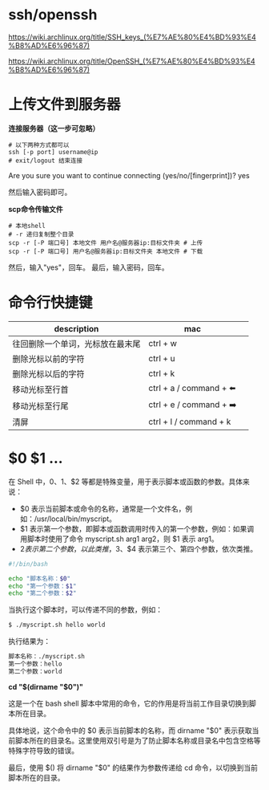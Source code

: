 # ssh/openssh

https://wiki.archlinux.org/title/SSH_keys_(%E7%AE%80%E4%BD%93%E4%B8%AD%E6%96%87)

https://wiki.archlinux.org/title/OpenSSH_(%E7%AE%80%E4%BD%93%E4%B8%AD%E6%96%87)

# 上传文件到服务器

**连接服务器（这一步可忽略）**

```shell
# 以下两种方式都可以
ssh [-p port] username@ip 
# exit/logout 结束连接
```

Are you sure you want to continue connecting (yes/no/[fingerprint])? yes

然后输入密码即可。



**scp命令传输文件**

```shell
# 本地shell
# -r 递归复制整个目录
scp -r [-P 端口号] 本地文件 用户名@服务器ip:目标文件夹 # 上传
scp -r [-P 端口号] 用户名@服务器ip:目标文件夹 本地文件 # 下载
```

然后，输入"yes"，回车。
最后，输入密码，回车。



# 命令行快捷键

| description                      | mac                    |      |
| -------------------------------- | ---------------------- | ---- |
| 往回删除一个单词，光标放在最末尾 | ctrl + w               |      |
| 删除光标以前的字符               | ctrl + u               |      |
| 删除光标以后的字符               | ctrl + k               |      |
| 移动光标至行首                   | ctrl + a / command + ⬅️ |      |
| 移动光标至行尾                   | ctrl + e / command + ➡️ |      |
| 清屏                             | ctrl + l / command + k |      |



# $0 $1 ...

在 Shell 中，$0、$1、$2 等都是特殊变量，用于表示脚本或函数的参数。具体来说：

- $0 表示当前脚本或命令的名称，通常是一个文件名，例如：/usr/local/bin/myscript。
- $1 表示第一个参数，即脚本或函数调用时传入的第一个参数，例如：如果调用脚本时使用了命令 myscript.sh arg1 arg2，则 $1 表示 arg1。
- $2 表示第二个参数，以此类推，$3、$4 表示第三个、第四个参数，依次类推。

```bash
#!/bin/bash

echo "脚本名称：$0"
echo "第一个参数：$1"
echo "第二个参数：$2"
```

当执行这个脚本时，可以传递不同的参数，例如：

```bash
$ ./myscript.sh hello world
```

执行结果为：

```bash
脚本名称：./myscript.sh
第一个参数：hello
第二个参数：world
```



**cd "$(dirname "$0")"**

这是一个在 bash shell 脚本中常用的命令，它的作用是将当前工作目录切换到脚本所在目录。

具体地说，这个命令中的 $0 表示当前脚本的名称，而 dirname "$0" 表示获取当前脚本所在的目录名。这里使用双引号是为了防止脚本名称或目录名中包含空格等特殊字符导致的错误。

最后，使用 $() 将 dirname "$0" 的结果作为参数传递给 cd 命令，以切换到当前脚本所在的目录。
